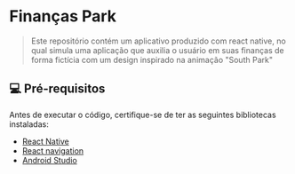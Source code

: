 # Finanças Park

> Este repositório contém um aplicativo produzido com react native, no qual simula uma aplicação que auxilia o usuário em suas finanças de forma fictícia com um design inspirado na animação "South Park"

## 💻 Pré-requisitos
Antes de executar o código, certifique-se de ter as seguintes bibliotecas instaladas:

- [React Native](https://reactnative.dev/)
- [React navigation](https://reactnavigation.org/)
- [Android Studio](https://developer.android.com/studio)

